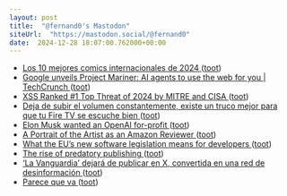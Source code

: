 ```yaml
---
layout: post
title:  "@fernand0's Mastodon"
siteUrl:  "https://mastodon.social/@fernand0"
date:  2024-12-28 18:07:00.762000+00:00
---
```

*  [Los 10 mejores comics internacionales de 2024 ](https://blogdecomics.com/los-10-mejores-comics-internacionales-de-2024) ([toot](https://mastodon.social/@fernand0/113731778691440553))
*  [Google unveils Project Mariner: AI agents to use the web for you \| TechCrunch ](https://techcrunch.com/2024/12/11/google-unveils-project-mariner-ai-agents-to-use-the-web-for-you) ([toot](https://mastodon.social/@fernand0/113731678187662978))
*  [XSS Ranked #1 Top Threat of 2024 by MITRE and CISA ](https://scotthelme.co.uk/xss-ranked-1-top-threat-of-2024-by-mitre-and-cisa) ([toot](https://mastodon.social/@fernand0/113731339854766099))
*  [Deja de subir el volumen constantemente, existe un truco mejor para que tu Fire TV se escuche bien ](https://www.adslzone.net/noticias/internet/como-mejorar-sonido-dialogos-fire-tv) ([toot](https://mastodon.social/@fernand0/113731190535067440))
*  [Elon Musk wanted an OpenAI for-profit  ](https://openai.com/index/elon-musk-wanted-an-openai-for-profit/) ([toot](https://mastodon.social/@fernand0/113730511591060906))
*  [A Portrait of the Artist as an Amazon Reviewer ](https://www.newyorker.com/books/under-review/a-portrait-of-the-artist-as-an-amazon-reviewe) ([toot](https://mastodon.social/@fernand0/113730236370969904))
*  [What the EU’s new software legislation means for developers ](https://github.blog/open-source/maintainers/what-the-eus-new-software-legislation-means-for-developers) ([toot](https://mastodon.social/@fernand0/113729949066098618))
*  [The rise of predatory publishing ](https://blogs.lse.ac.uk/greeceatlse/2024/12/10/the-rise-of-predatory-publishing) ([toot](https://mastodon.social/@fernand0/113729754192145974))
*  [‘La Vanguardia’ dejará de publicar en X, convertida en una red de desinformación ](https://www.lavanguardia.com/vida/20241114/10105193/vanguardia-dejara-publicar-x-convertido-red-desinformacion.htm) ([toot](https://mastodon.social/@fernand0/113728800673186652))
*  [Parece que va ](https://avecesunafoto.wordpress.com/2024/12/27/parece-que-va) ([toot](https://mastodon.social/@fernand0/113728165893374791))
